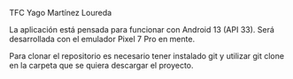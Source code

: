 TFC Yago Martínez Loureda

La aplicación está pensada para funcionar con Android 13 (API 33). 
Será desarrollada con el emulador Pixel 7 Pro en mente.

Para clonar el repositorio es necesario tener instalado git y utilizar git clone en la carpeta que se quiera descargar el proyecto.
